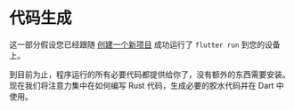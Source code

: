 # 代码生成

这一部分假设您已经跟随 [创建一个新项目](template.md) 成功运行了 `flutter run` 到您的设备上。

到目前为止，程序运行的所有必要代码都提供给你了，没有额外的东西需要安装。现在我们将注意力集中在如何编写 Rust 代码，生成必要的胶水代码并在 Dart
中使用。
